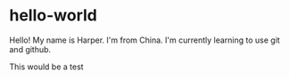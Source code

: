 # hello-world
Hello!
My name is Harper. I'm from China.
I'm currently learning to use git and github.

This would be a test
